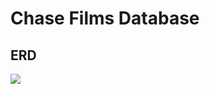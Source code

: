 # Chase Films Database

## ERD

![](https://www.lucidchart.com/publicSegments/view/d7a9f033-85fc-4abe-bc19-7fe9c7c09664/image.png)

